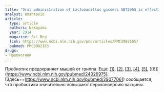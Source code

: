 ```yaml
---
title: "Oral administration of Lactobacillus gasseri SBT2055 is effective for preventing influenza in mice"
analyst: amantonio
article:
  type: article
  authors: Nakayama
  year: 2014
  magazine: Sci Rep
  link: https://www.ncbi.nlm.nih.gov/pmc/articles/PMC3982165/
  pubmed: PMC3982165
drugs:
- Пробиотики
---
```


Пробиотик предохраняет мышей от гриппа. Еще: [[1]](https://www.ncbi.nlm.nih.gov/pubmed/28931041), [[2]](https://www.ncbi.nlm.nih.gov/pubmed/28416546), [[3]](https://www.ncbi.nlm.nih.gov/pmc/articles/PMC5104466/), [[4]](https://www.ncbi.nlm.nih.gov/pubmed/25765832), [[5]](https://www.ncbi.nlm.nih.gov/pmc/articles/PMC3899257/), [[6]](https://www.ncbi.nlm.nih.gov/pubmed/24329975].
[Здесь==https://www.ncbi.nlm.nih.gov/pubmed/29077061) сообщается, что пробиотики значительно повышают сероконверсию вакцины.
